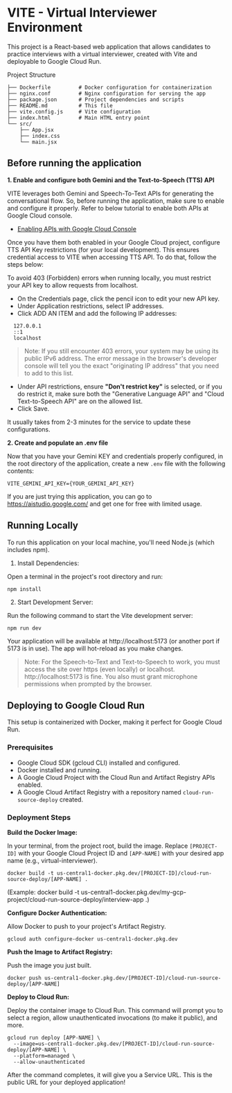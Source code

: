 # VITE - Virtual Interviewer Environment

This project is a React-based web application that allows candidates to practice interviews with a virtual interviewer, created with Vite and deployable to Google Cloud Run.

Project Structure

```/
├── Dockerfile         # Docker configuration for containerization
├── nginx.conf         # Nginx configuration for serving the app
├── package.json       # Project dependencies and scripts
├── README.md          # This file
├── vite.config.js     # Vite configuration
├── index.html         # Main HTML entry point
└── src/
    ├── App.jsx
    ├── index.css
    └── main.jsx
```

## Before running the application

**1. Enable and configure both Gemini and the Text-to-Speech (TTS) API**

VITE leverages both Gemini and Speech-To-Text APIs for generating the conversational flow. So, before running the application, make sure to enable and configure it properly. Refer to below tutorial to enable both APIs at Google Cloud console.

* <a href="https://cloud.google.com/endpoints/docs/openapi/enable-api" target="_blank">Enabling APIs with Google Cloud Console</a>

Once you have them both enabled in your Google Cloud project, configure TTS API Key restrictions (for your local development). This ensures credential access to VITE when accessing TTS API. To do that, follow the steps below:

To avoid 403 (Forbidden) errors when running locally, you must restrict your API key to allow requests from localhost.

* On the Credentials page, click the pencil icon to edit your new API key.
* Under Application restrictions, select IP addresses.
* Click ADD AN ITEM and add the following IP addresses:
```
  127.0.0.1
  ::1
  localhost
  ```

> Note: If you still encounter 403 errors, your system may be using its public IPv6 address. The error message in the browser's developer console will tell you the exact "originating IP address" that you need to add to this list.

* Under API restrictions, ensure **"Don't restrict key"** is selected, or if you do restrict it, make sure both the "Generative Language API" and "Cloud Text-to-Speech API" are on the allowed list.
* Click Save.

It usually takes from 2-3 minutes for the service to update these configurations.

**2. Create and populate an .env file**

Now that you have your Gemini KEY and credentials properly configured, in the root directory of the application, create a new ```.env``` file with the following contents:

```
VITE_GEMINI_API_KEY={YOUR_GEMINI_API_KEY}
```

If you are just trying this application, you can go to <a href="https://aistudio.google.com/" target="_blank">https://aistudio.google.com/</a> and get one for free with limited usage.

## Running Locally

To run this application on your local machine, you'll need Node.js (which includes npm).

1. Install Dependencies:

Open a terminal in the project's root directory and run:

```
npm install
```

2. Start Development Server:

Run the following command to start the Vite development server:

```
npm run dev
```

Your application will be available at http://localhost:5173 (or another port if 5173 is in use). The app will hot-reload as you make changes.

> Note: For the Speech-to-Text and Text-to-Speech to work, you must access the site over https (even locally) or localhost. http://localhost:5173 is fine. You also must grant microphone permissions when prompted by the browser.

## Deploying to Google Cloud Run

This setup is containerized with Docker, making it perfect for Google Cloud Run.

### Prerequisites

* Google Cloud SDK (gcloud CLI) installed and configured.
* Docker installed and running.
* A Google Cloud Project with the Cloud Run and Artifact Registry APIs enabled.
* A Google Cloud Artifact Registry with a repository named ```cloud-run-source-deploy``` created.

### Deployment Steps

**Build the Docker Image:**

In your terminal, from the project root, build the image. Replace ```[PROJECT-ID]``` with your Google Cloud Project ID and ```[APP-NAME]``` with your desired app name (e.g., virtual-interviewer).

```
docker build -t us-central1-docker.pkg.dev/[PROJECT-ID]/cloud-run-source-deploy/[APP-NAME] .
```

(Example: docker build -t us-central1-docker.pkg.dev/my-gcp-project/cloud-run-source-deploy/interview-app .)

**Configure Docker Authentication:**

Allow Docker to push to your project's Artifact Registry.

```
gcloud auth configure-docker us-central1-docker.pkg.dev
```

**Push the Image to Artifact Registry:**

Push the image you just built.

```
docker push us-central1-docker.pkg.dev/[PROJECT-ID]/cloud-run-source-deploy/[APP-NAME]
```

**Deploy to Cloud Run:**

Deploy the container image to Cloud Run. This command will prompt you to select a region, allow unauthenticated invocations (to make it public), and more.

```
gcloud run deploy [APP-NAME] \
  --image=us-central1-docker.pkg.dev/[PROJECT-ID]/cloud-run-source-deploy/[APP-NAME] \
  --platform=managed \
  --allow-unauthenticated
```

After the command completes, it will give you a Service URL. This is the public URL for your deployed application!